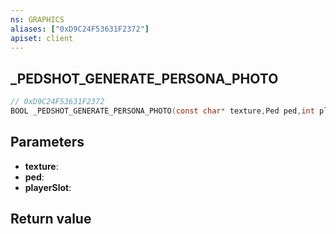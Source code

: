 ```yaml
---
ns: GRAPHICS
aliases: ["0xD9C24F53631F2372"]
apiset: client
---
```

## _PEDSHOT_GENERATE_PERSONA_PHOTO

```c
// 0xD9C24F53631F2372
BOOL _PEDSHOT_GENERATE_PERSONA_PHOTO(const char* texture,Ped ped,int playerSlot);
```


## Parameters
* **texture**:
* **ped**:
* **playerSlot**:

## Return value

